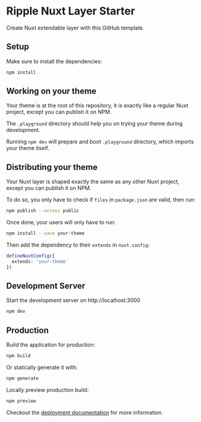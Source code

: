 # Ripple Nuxt Layer Starter

Create Nuxt extendable layer with this GitHub template.

## Setup

Make sure to install the dependencies:

```bash
npm install
```

## Working on your theme

Your theme is at the root of this repository, it is exactly like a regular Nuxt project, except you can publish it on NPM.

The `.playground` directory should help you on trying your theme during development.

Running `npm dev` will prepare and boot `.playground` directory, which imports your theme itself.

## Distributing your theme

Your Nuxt layer is shaped exactly the same as any other Nuxt project, except you can publish it on NPM.

To do so, you only have to check if `files` in `package.json` are valid, then run:

```bash
npm publish --access public
```

Once done, your users will only have to run:

```bash
npm install --save your-theme
```

Then add the dependency to their `extends` in `nuxt.config`:

```ts
defineNuxtConfig({
  extends: 'your-theme'
})
```

## Development Server

Start the development server on http://localhost:3000

```bash
npm dev
```

## Production

Build the application for production:

```bash
npm build
```

Or statically generate it with:

```bash
npm generate
```

Locally preview production build:

```bash
npm preview
```

Checkout the [deployment documentation](https://v3.nuxtjs.org/docs/deployment) for more information.
